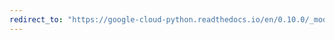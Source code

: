 ```yaml
---
redirect_to: "https://google-cloud-python.readthedocs.io/en/0.10.0/_modules/gcloud/datastore/client.html"
---
```

